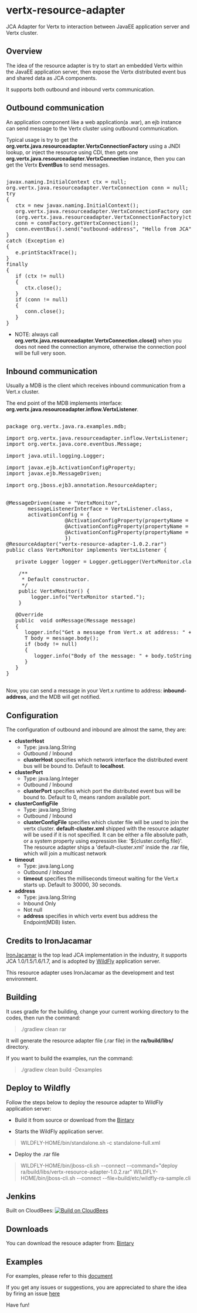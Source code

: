 vertx-resource-adapter
======================

JCA Adapter for Vertx to interaction between JavaEE application server and Vertx cluster.

Overview
------

The idea of the resource adapter is try to start an embedded Vertx within the JavaEE application server, then expose the Vertx
distributed event bus and shared data as JCA components.

It supports both outbound and inbound vertx communication. 

Outbound communication
------

An application component like a web application(a .war), an ejb instance can send message to the Vertx cluster using outbound communication.

Typical usage is try to get the <b>org.vertx.java.resourceadapter.VertxConnectionFactory</b> using a JNDI lookup, or inject the resource using CDI, 
then gets one <b>org.vertx.java.resourceadapter.VertxConnection</b> instance, then you can get the Vertx <b>EventBus</b> to send messages.

<pre>

javax.naming.InitialContext ctx = null;
org.vertx.java.resourceadapter.VertxConnection conn = null;
try
{
   ctx = new javax.naming.InitialContext();
   org.vertx.java.resourceadapter.VertxConnectionFactory connFactory = 
   (org.vertx.java.resourceadapter.VertxConnectionFactory)ctx.lookup("java:/eis/VertxConnectionFactory");
   conn = connFactory.getVertxConnection();
   conn.eventBus().send("outbound-address", "Hello from JCA");
}
catch (Exception e)
{
   e.printStackTrace();
}
finally
{
   if (ctx != null)
   {
      ctx.close();  
   }
   if (conn != null)
   {
      conn.close();  
   }
}
</pre>

   * NOTE: always call <b>org.vertx.java.resourceadapter.VertxConnection.close()</b> when you does not need the connection anymore, otherwise the connection pool will be full very soon.

Inbound communication
------

Usually a MDB is the client which receives inbound communication from a Vert.x cluster.

The end point of the MDB implements interface: <b>org.vertx.java.resourceadapter.inflow.VertxListener</b>.

<pre>

package org.vertx.java.ra.examples.mdb;

import org.vertx.java.resourceadapter.inflow.VertxListener;
import org.vertx.java.core.eventbus.Message;

import java.util.logging.Logger;

import javax.ejb.ActivationConfigProperty;
import javax.ejb.MessageDriven;

import org.jboss.ejb3.annotation.ResourceAdapter;


@MessageDriven(name = "VertxMonitor", 
       messageListenerInterface = VertxListener.class,
       activationConfig = {
                   @ActivationConfigProperty(propertyName = "address", propertyValue = "inbound-address"),
                   @ActivationConfigProperty(propertyName = "clusterHost", propertyValue = "localhost"),
                   @ActivationConfigProperty(propertyName = "clusterPort", propertyValue = "0"),
                   })
@ResourceAdapter("vertx-resource-adapter-1.0.2.rar")
public class VertxMonitor implements VertxListener {

   private Logger logger = Logger.getLogger(VertxMonitor.class.getName());
   
    /**
     * Default constructor. 
     */
    public VertxMonitor() {
        logger.info("VertxMonitor started.");
    }

   @Override
   public <T> void onMessage(Message<T> message)
   {
      logger.info("Get a message from Vert.x at address: " + message.address());
      T body = message.body();
      if (body != null)
      {
         logger.info("Body of the message: " + body.toString());
      }
   }
}

</pre>


Now, you can send a message in your Vert.x runtime to address: <b>inbound-address</b>, and the MDB will get notified.

Configuration
-------

The configuration of outbound and inbound are almost the same, they are:

   * <b>clusterHost</b>
     * Type: java.lang.String
     * Outbound / Inbound
     * <b>clusterHost</b> specifies which network interface the distributed event bus will be bound to. Default to <b>localhost</b>.
   * <b>clusterPort</b>
     * Type: java.lang.Integer
     * Outbound / Inbound
     * <b>clusterPort</b> specifies which port the distributed event bus will be bound to. Default to 0, means random available port.
   * <b>clusterConfigFile</b>
     * Type: java.lang.String
     * Outbound / Inbound
     * <b>clusterConfigFile</b> specifies which cluster file will be used to join the vertx cluster. <b>default-cluster.xml</b> shipped with the resource adapter will be used if it is not specified. It can be either a file absolute path, or a system property using expression like: '${cluster.config.file}'.
     The resource adapter ships a 'default-cluster.xml' inside the .rar file, which will join a multicast network
   * <b>timeout</b>
     * Type: java.lang.Long
     * Outbound / Inbound
     * <b>timeout</b> specifies the milliseconds timeout waiting for the Vert.x starts up. Default to 30000, 30 seconds.
   * <b>address</b>
     * Type: java.lang.String
     * Inbound Only
     * Not null
     * <b>address</b> specifies in which vertx event bus address the Endpoint(MDB) listen.


Credits to IronJacamar
-------

[IronJacamar](http://www.ironjacamar.org/) is the top lead JCA implementation in the industry, it supports JCA 1.0/1.5/1.6/1.7, and is adopted by [WildFly](http://www.wildfly.org/) application server.
   
This resource adapter uses IronJacamar as the development and test environment.


Building
-------

It uses gradle for the building, change your current working directory to the codes, then run the command:

> ./gradlew clean rar 

It will generate the resource adapter file (.rar file) in the <b>ra/build/libs/</b> directory.

If you want to build the examples, run the command:

> ./gradlew clean build -Dexamples

Deploy to Wildfly
-------
Follow the steps below to deploy the resource adapter to WildFly application server:

   * Build it from source or download from the [Bintary](https://bintray.com/gaol/downloads/vertx-resource-adapter)

   * Starts the WildFly application server.

> WILDFLY-HOME/bin/standalone.sh -c standalone-full.xml

   * Deploy the .rar file

> WILDFLY-HOME/bin/jboss-cli.sh --connect --command="deploy ra/build/libs/vertx-resource-adapter-1.0.2.rar"
> WILDFLY-HOME/bin/jboss-cli.sh --connect --file=build/etc/wildfly-ra-sample.cli

Jenkins
------
Built on CloudBees: [![Build on CloudBees](http://www.cloudbees.com/sites/default/files/Button-Built-on-CB-1.png)](https://vertx-resource-adapter.ci.cloudbees.com/)

Downloads
-------
You can download the resouce adapter from: [Bintary](https://bintray.com/gaol/downloads/vertx-resource-adapter)

Examples
-------
For examples, please refer to this [document](https://github.com/gaol/vertx-resource-adapter/wiki/Vertx-Resource-Adapter-Example/)



If you get any issues or suggestions, you are appreciated to share the idea by firing an issue [here](https://github.com/gaol/vertx-resource-adapter/issues/new)

Have fun!
